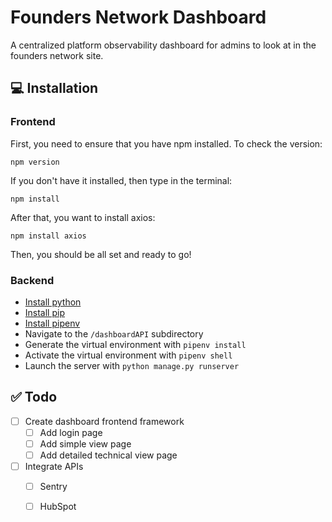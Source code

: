# Founders Network Dashboard

A centralized platform observability dashboard for admins to look at in the founders network site.

## 💻 Installation

### Frontend
First, you need to ensure that you have npm installed. To check the version:

```npm version```

If you don't have it installed, then type in the terminal:

```npm install```

After that, you want to install axios:

```npm install axios```

Then, you should be all set and ready to go!

### Backend
- [Install python](https://www.python.org/downloads/)
- [Install pip](https://pip.pypa.io/en/stable/installation/)
- [Install pipenv](https://pipenv.pypa.io/en/latest/installation.html)
- Navigate to the `/dashboardAPI` subdirectory
- Generate the virtual environment with `pipenv install`
- Activate the virtual environment with `pipenv shell`
- Launch the server with `python manage.py runserver`


## ✅ Todo

- [ ] Create dashboard frontend framework
  - [ ] Add login page
  - [ ] Add simple view page
  - [ ] Add detailed technical view page
- [ ] Integrate APIs
  - [ ] Sentry
  - [ ] HubSpot

